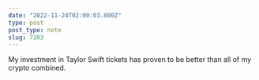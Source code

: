 ```yaml
---
date: "2022-11-24T02:00:03.000Z"
type: post 
post_type: note
slug: 7203
---
```

My investment in Taylor Swift tickets has proven to be better than all of my crypto combined. 
